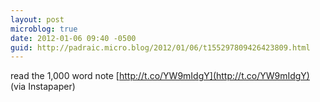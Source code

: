 ```yaml
---
layout: post
microblog: true
date: 2012-01-06 09:40 -0500
guid: http://padraic.micro.blog/2012/01/06/t155297809426423809.html
---
```

read the 1,000 word note [http://t.co/YW9mIdgY](http://t.co/YW9mIdgY) (via Instapaper)
